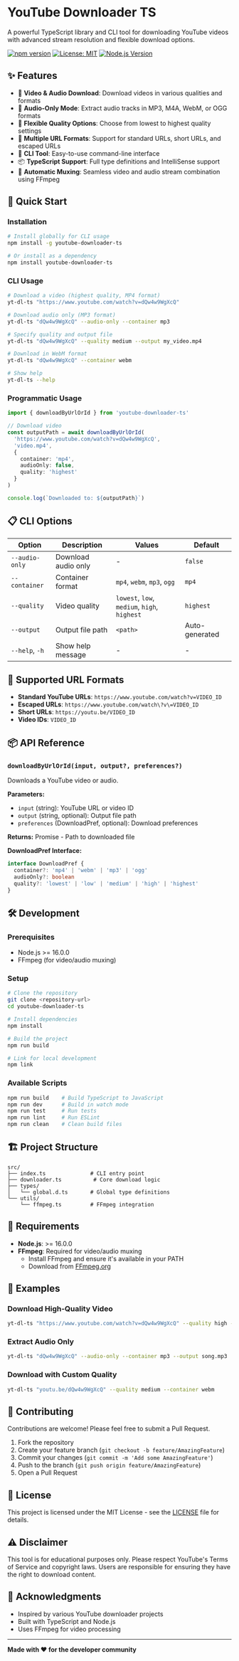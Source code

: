 # YouTube Downloader TS

A powerful TypeScript library and CLI tool for downloading YouTube videos with advanced stream resolution and flexible download options.

[![npm version](https://badge.fury.io/js/youtube-downloader-ts.svg)](https://badge.fury.io/js/youtube-downloader-ts)
[![License: MIT](https://img.shields.io/badge/License-MIT-yellow.svg)](https://opensource.org/licenses/MIT)
[![Node.js Version](https://img.shields.io/node/v/youtube-downloader-ts.svg)](https://nodejs.org/)

## ✨ Features

- 🎥 **Video & Audio Download**: Download videos in various qualities and formats
- 🎵 **Audio-Only Mode**: Extract audio tracks in MP3, M4A, WebM, or OGG formats
- 🔧 **Flexible Quality Options**: Choose from lowest to highest quality settings
- 📱 **Multiple URL Formats**: Support for standard URLs, short URLs, and escaped URLs
- 🚀 **CLI Tool**: Easy-to-use command-line interface
- 📦 **TypeScript Support**: Full type definitions and IntelliSense support
- 🔄 **Automatic Muxing**: Seamless video and audio stream combination using FFmpeg

## 🚀 Quick Start

### Installation

```bash
# Install globally for CLI usage
npm install -g youtube-downloader-ts

# Or install as a dependency
npm install youtube-downloader-ts
```

### CLI Usage

```bash
# Download a video (highest quality, MP4 format)
yt-dl-ts "https://www.youtube.com/watch?v=dQw4w9WgXcQ"

# Download audio only (MP3 format)
yt-dl-ts "dQw4w9WgXcQ" --audio-only --container mp3

# Specify quality and output file
yt-dl-ts "dQw4w9WgXcQ" --quality medium --output my_video.mp4

# Download in WebM format
yt-dl-ts "dQw4w9WgXcQ" --container webm

# Show help
yt-dl-ts --help
```

### Programmatic Usage

```typescript
import { downloadByUrlOrId } from 'youtube-downloader-ts'

// Download video
const outputPath = await downloadByUrlOrId(
  'https://www.youtube.com/watch?v=dQw4w9WgXcQ',
  'video.mp4',
  {
    container: 'mp4',
    audioOnly: false,
    quality: 'highest'
  }
)

console.log(`Downloaded to: ${outputPath}`)
```

## 📋 CLI Options

| Option         | Description         | Values                                       | Default        |
| -------------- | ------------------- | -------------------------------------------- | -------------- |
| `--audio-only` | Download audio only | -                                            | `false`        |
| `--container`  | Container format    | `mp4`, `webm`, `mp3`, `ogg`                  | `mp4`          |
| `--quality`    | Video quality       | `lowest`, `low`, `medium`, `high`, `highest` | `highest`      |
| `--output`     | Output file path    | `<path>`                                     | Auto-generated |
| `--help`, `-h` | Show help message   | -                                            | -              |

## 🎯 Supported URL Formats

- **Standard YouTube URLs**: `https://www.youtube.com/watch?v=VIDEO_ID`
- **Escaped URLs**: `https://www.youtube.com/watch\?v\=VIDEO_ID`
- **Short URLs**: `https://youtu.be/VIDEO_ID`
- **Video IDs**: `VIDEO_ID`

## 📦 API Reference

### `downloadByUrlOrId(input, output?, preferences?)`

Downloads a YouTube video or audio.

**Parameters:**

- `input` (string): YouTube URL or video ID
- `output` (string, optional): Output file path
- `preferences` (DownloadPref, optional): Download preferences

**Returns:** Promise<string> - Path to downloaded file

**DownloadPref Interface:**

```typescript
interface DownloadPref {
  container?: 'mp4' | 'webm' | 'mp3' | 'ogg'
  audioOnly?: boolean
  quality?: 'lowest' | 'low' | 'medium' | 'high' | 'highest'
}
```

## 🛠️ Development

### Prerequisites

- Node.js >= 16.0.0
- FFmpeg (for video/audio muxing)

### Setup

```bash
# Clone the repository
git clone <repository-url>
cd youtube-downloader-ts

# Install dependencies
npm install

# Build the project
npm run build

# Link for local development
npm link
```

### Available Scripts

```bash
npm run build    # Build TypeScript to JavaScript
npm run dev      # Build in watch mode
npm run test     # Run tests
npm run lint     # Run ESLint
npm run clean    # Clean build files
```

## 🏗️ Project Structure

```
src/
├── index.ts              # CLI entry point
├── downloader.ts          # Core download logic
├── types/
│   └── global.d.ts       # Global type definitions
└── utils/
    └── ffmpeg.ts         # FFmpeg integration
```

## 🔧 Requirements

- **Node.js**: >= 16.0.0
- **FFmpeg**: Required for video/audio muxing
  - Install FFmpeg and ensure it's available in your PATH
  - Download from [FFmpeg.org](https://ffmpeg.org/download.html)

## 📝 Examples

### Download High-Quality Video

```bash
yt-dl-ts "https://www.youtube.com/watch?v=dQw4w9WgXcQ" --quality high --output rickroll.mp4
```

### Extract Audio Only

```bash
yt-dl-ts "dQw4w9WgXcQ" --audio-only --container mp3 --output song.mp3
```

### Download with Custom Quality

```bash
yt-dl-ts "youtu.be/dQw4w9WgXcQ" --quality medium --container webm
```

## 🤝 Contributing

Contributions are welcome! Please feel free to submit a Pull Request.

1. Fork the repository
2. Create your feature branch (`git checkout -b feature/AmazingFeature`)
3. Commit your changes (`git commit -m 'Add some AmazingFeature'`)
4. Push to the branch (`git push origin feature/AmazingFeature`)
5. Open a Pull Request

## 📄 License

This project is licensed under the MIT License - see the [LICENSE](LICENSE) file for details.

## ⚠️ Disclaimer

This tool is for educational purposes only. Please respect YouTube's Terms of Service and copyright laws. Users are responsible for ensuring they have the right to download content.

## 🙏 Acknowledgments

- Inspired by various YouTube downloader projects
- Built with TypeScript and Node.js
- Uses FFmpeg for video processing

---

**Made with ❤️ for the developer community**
